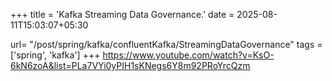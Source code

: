 +++
title = 'Kafka Streaming Data Governance.'
date = 2025-08-11T15:03:07+05:30

url= "/post/spring/kafka/confluentKafka/StreamingDataGovernance"
tags = ['spring', 'kafka']
+++
https://www.youtube.com/watch?v=KsO-6kN6zoA&list=PLa7VYi0yPIH1sKNegs6Y8m92PRoYrcQzm

